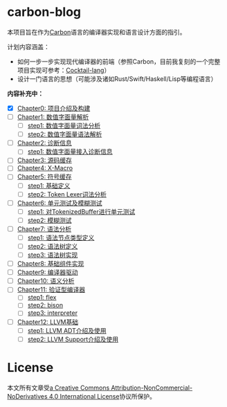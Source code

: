 # carbon-blog

本项目旨在作为[Carbon](https://github.com/carbon-language/carbon-lang)语言的编译器实现和语言设计方面的指引。

计划内容涵盖：

- 如何一步一步实现现代编译器的前端（参照Carbon，目前我复刻的一个完整项目实现可参考：[Cocktail-lang](https://github.com/CanftIn/cocktail-lang)）
- 设计一门语言的思想（可能涉及诸如Rust/Swift/Haskell/Lisp等编程语言）

**内容补充中：**

- [X] [Chapter0: 项目介绍及构建](/blog/chapter0/project_structure/项目介绍及构建.md)
- [ ] [Chapter1: 数值字面量解析](/blog/chapter1/numeric_literal/数值字面量解析.md)
  - [ ] [step1: 数值字面量词法分析](/blog/chapter1/numeric_literal/step1_数值字面量词法分析.md)
  - [ ] [step2: 数值字面量语法解析](/blog/chapter1/numeric_literal/step2_数值字面量语法解析.md)
- [ ] [Chapter2: 诊断信息](/blog/chapter2/diagnostic/诊断信息.md)
  - [ ] [step1: 数值字面量接入诊断信息](/blog/chapter2/diagnostic/step1_数值字面量接入诊断信息.md)
- [ ] [Chapter3: 源码缓存](/blog/chapter3/source_buffer/源码缓存.md)
- [ ] [Chapter4: X-Macro](/blog/chapter4/X-Macro/X-Macro.md)
- [ ] [Chapter5: 符号缓存](/blog/chapter5/tokenized_buffer/符号缓存.md)
  - [ ] [step1: 基础定义](/blog/chapter5/tokenized_buffer/step1_基础定义.md)
  - [ ] [step2: Token Lexer词法分析](/blog/chapter5/tokenized_buffer/step2_Token_Lexer词法分析.md)
- [ ] [Chapter6: 单元测试及模糊测试](/blog/chapter6/单元测试及模糊测试介绍.md)
  - [ ] [step1: 对TokenizedBuffer进行单元测试](/blog/chapter6/unittest/对TokenizedBuffer进行单元测试.md)
  - [ ] [step2: 模糊测试](/blog/chapter6/fuzzing/模糊测试.md)
- [ ] [Chapter7: 语法分析](/blog/chapter7/parser/语法分析.md)
  - [ ] [step1: 语法节点类型定义](/blog/chapter7/parser/step1_语法节点类型定义.md)
  - [ ] [step2: 语法树定义](/blog/chapter7/parser/step2_语法树定义.md)
  - [ ] [step3: 语法树实现](/blog/chapter7/parsre/step3_语法树实现.md)
- [ ] [Chapter8: 基础组件实现](/blog/chapter8/common_tools/基础组件实现.md)
- [ ] [Chapter9: 编译器驱动](/blog/chapter9/driver/编译器驱动实现.md)
- [ ] [Chapter10: 语义分析](/blog/chapter10/sema/语义分析.md)
- [ ] [Chapter11: 验证型编译器](/blog/chatper11/experimental/验证型编译器.md)
  - [ ] [step1: flex](/blog/chapter11/experimental/step1_flex.md)
  - [ ] [step2: bison](/blog/chapter11/experimental/step2_bison.md)
  - [ ] [step3: interpreter](/blog/chapter11/experimental/step3_interpreter.md)
- [ ] [Chapter12: LLVM基础](/blog/chapter12/llvm/LLVM基础.md)
  - [ ] [step1: LLVM ADT介绍及使用](/blog/chapter12/llvm/step1_LLVM_ADT介绍及使用.md)
  - [ ] [step2: LLVM Support介绍及使用](/blog/chapter12/llvm/step2_LLVM_Support介绍及使用.md)

# License

本文所有文章受[a Creative Commons Attribution-NonCommercial-NoDerivatives 4.0 International License](https://creativecommons.org/licenses/by-nc-nd/4.0/)协议所保护。